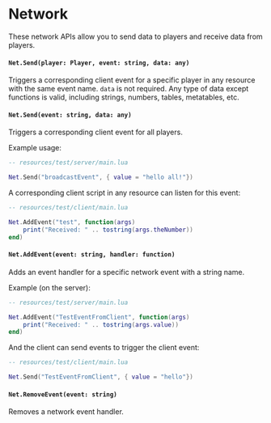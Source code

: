 # Network

These network APIs allow you to send data to players and receive data from players.

#### `Net.Send(player: Player, event: string, data: any)`

Triggers a corresponding client event for a specific player in any resource with the same event name. `data` is not required. Any type of data except functions is valid, including strings, numbers, tables, metatables, etc.

#### `Net.Send(event: string, data: any)`

Triggers a corresponding client event for all players.

Example usage:

```lua
-- resources/test/server/main.lua

Net.Send("broadcastEvent", { value = "hello all!"})
```

A corresponding client script in any resource can listen for this event:
```lua
-- resources/test/client/main.lua

Net.AddEvent("test", function(args)
    print("Received: " .. tostring(args.theNumber))
end)
```


#### `Net.AddEvent(event: string, handler: function)`

Adds an event handler for a specific network event with a string name.

Example (on the server):
```lua
-- resources/test/server/main.lua

Net.AddEvent("TestEventFromClient", function(args)
    print("Received: " .. tostring(args.value))
end)
```

And the client can send events to trigger the client event:
```lua
-- resources/test/client/main.lua

Net.Send("TestEventFromClient", { value = "hello"})
```

#### `Net.RemoveEvent(event: string)`

Removes a network event handler.

